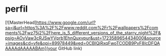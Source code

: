 # perfil

[![MasterHead]https://www.google.com/url?sa=i&url=https%3A%2F%2Fwww.reddit.com%2Fr%2Fwallpapers%2Fcomments%2Fwz75j2%2Fhere_is_5_different_versions_of_the_starry_night%2F&psig=AOvVaw3cRJSwYVprb1EhnQuxvpur&ust=1723589654434000&source=images&cd=vfe&opi=89978449&ved=0CBIQjRxqFwoTCODB9PvF8IcDFQAAAAAdAAAAABAm](your GitHub link)
